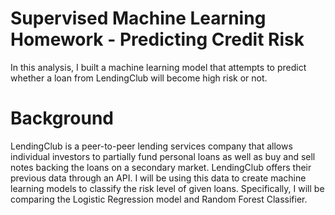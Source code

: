 # Supervised Machine Learning Homework - Predicting Credit Risk

In this analysis, I built a machine learning model that attempts to predict whether a loan from LendingClub will become high risk or not.

# Background

LendingClub is a peer-to-peer lending services company that allows individual investors to partially fund personal loans as well as buy and sell notes backing the loans on a secondary market. LendingClub offers their previous data through an API.
I will be using this data to create machine learning models to classify the risk level of given loans. Specifically, I will be comparing the Logistic Regression model and Random Forest Classifier.


